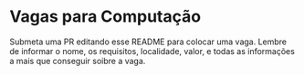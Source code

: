 # Vagas para Computação

Submeta uma PR editando esse README para colocar uma vaga.
Lembre de informar o nome, os requisitos, localidade, valor, e todas as informações a mais que conseguir soibre a vaga.
